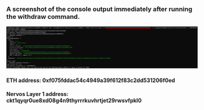 
### A screenshot of the console output immediately after running the withdraw command.
![task-9-ss](task-9-ss.jpg)

 
#### ETH address: 0xf075fddac54c4949a39f612f83c2dd531206f0ed

#### Nervos Layer 1 address: ckt1qyqr0ue8xd08g4n9thyrrrkuvhrtjet29rwsvfpkl0

